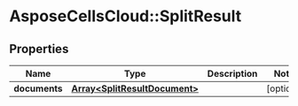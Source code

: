 # AsposeCellsCloud::SplitResult

## Properties
Name | Type | Description | Notes
------------ | ------------- | ------------- | -------------
**documents** | [**Array&lt;SplitResultDocument&gt;**](SplitResultDocument.md) |  | [optional] 


